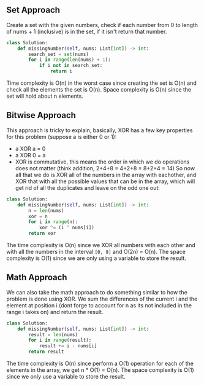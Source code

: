## Set Approach
Create a set with the given numbers, check if each number from 0 to length of nums + 1 (inclusive) is in the set, if it isn't return that number.
``` python
class Solution:
    def missingNumber(self, nums: List[int]) -> int:
        search_set = set(nums)
        for i in range(len(nums) + 1):
            if i not in search_set:
                return i
```
Time complexity is O(n) in the worst case since creating the set is O(n) and check all the elements the set is O(n). Space complexity is O(n) since the set will hold about n elements.

## Bitwise Approach
This approach is tricky to explain, basically, XOR has a few key properties for this problem (suppose a is either 0 or 1):
- a XOR a = 0
- a XOR 0 = a
- XOR is commutative, this means the order in which we do operations does not matter (think addition, 2+4+8 = 4+2+8 = 8+2+4 = 14)
So now all that we do is XOR all of the numbers in the array with eachother, and XOR that with all the possible values that can be in the array, which will get rid of all the duplicates and leave on the odd one out:
``` python
class Solution:
    def missingNumber(self, nums: List[int]) -> int:
        n = len(nums)
        xor = n
        for i in range(n):
            xor ^= (i ^ nums[i])
        return xor
```
The time complexity is O(n) since we XOR all numbers with each other and with all the numbers in the interval `[0, 9]` and O(2n) = O(n). The space complexity is O(1) since we are only using a variable to store the result.
## Math Approach
We can also take the math approach to do something similar to how the problem is done using XOR. We sum the differences of the current i and the element at position i (dont forge to account for n as its not included in the range i takes on) and return the result.
``` python
class Solution:
    def missingNumber(self, nums: List[int]) -> int:
        result = len(nums)
        for i in range(result):
            result += i - nums[i]
        return result
```
The time complexity is O(n) since perform a O(1) operation for each of the elements in the array, we get n * O(1) = O(n). The space complexity is O(1) since we only use a variable to store the result.